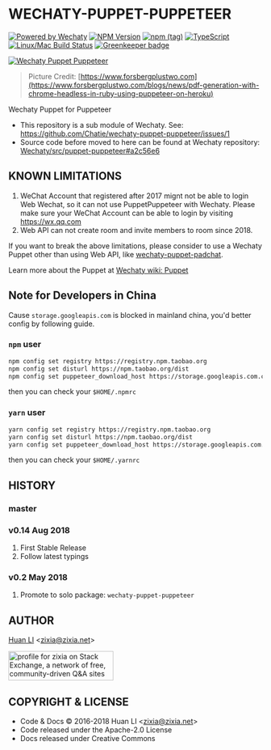 # WECHATY-PUPPET-PUPPETEER

[![Powered by Wechaty](https://img.shields.io/badge/Powered%20By-Wechaty-blue.svg)](https://github.com/chatie/wechaty)
[![NPM Version](https://badge.fury.io/js/wechaty-puppet-puppeteer.svg)](https://badge.fury.io/js/wechaty-puppet-puppeteer)
[![npm (tag)](https://img.shields.io/npm/v/wechaty-puppet-puppeteer/next.svg)](https://www.npmjs.com/package/wechaty-puppet-puppeteer?activeTab=versions)
[![TypeScript](https://img.shields.io/badge/%3C%2F%3E-TypeScript-blue.svg)](https://www.typescriptlang.org/)
[![Linux/Mac Build Status](https://travis-ci.com/Chatie/wechaty-puppet-puppeteer.svg?branch=master)](https://travis-ci.com/Chatie/wechaty-puppet-puppeteer)
[![Greenkeeper badge](https://badges.greenkeeper.io/Chatie/wechaty-puppet-puppeteer.svg)](https://greenkeeper.io/)

[![Wechaty Puppet Puppeteer](https://chatie.io/wechaty-puppet-puppeteer/images/puppeteer-logo.png)](https://github.com/chatie/wechaty-puppet-puppeteer)

> Picture Credit: [https://www.forsbergplustwo.com](https://www.forsbergplustwo.com/blogs/news/pdf-generation-with-chrome-headless-in-ruby-using-puppeteer-on-heroku)

Wechaty Puppet for Puppeteer

* This repository is a sub module of Wechaty. See: <https://github.com/Chatie/wechaty-puppet-puppeteer/issues/1>
* Source code before moved to here can be found at Wechaty repository: [Wechaty/src/puppet-puppeteer#a2c56e6](https://github.com/Chatie/wechaty/tree/a2c56e62642f9004243e3ad8e9c9d0b0dd1a4761/src/puppet-puppeteer)

## KNOWN LIMITATIONS

1. WeChat Account that registered after 2017 mignt not be able to login Web Wechat, so it can not use PuppetPuppeteer with Wechaty. Please make sure your WeChat Account can be able to login by visiting <https://wx.qq.com>
1. Web API can not create room and invite members to room since 2018.

If you want to break the above limitations, please consider to use a Wechaty Puppet other than using Web API, like [wechaty-puppet-padchat](https://github.com/lijiarui/wechaty-puppet-padchat).

Learn more about the Puppet at [Wechaty wiki: Puppet](https://github.com/Chatie/wechaty/wiki/Puppet)

## Note for Developers in China

Cause `storage.googleapis.com` is blocked in mainland china, you'd better config by following guide.

### `npm` user

```bash
npm config set registry https://registry.npm.taobao.org
npm config set disturl https://npm.taobao.org/dist
npm config set puppeteer_download_host https://storage.googleapis.com.cnpmjs.org
```

then you can check your `$HOME/.npmrc`

### `yarn` user

```bash
yarn config set registry https://registry.npm.taobao.org
yarn config set disturl https://npm.taobao.org/dist
yarn config set puppeteer_download_host https://storage.googleapis.com.cnpmjs.org
```

then you can check your `$HOME/.yarnrc`

## HISTORY

### master

### v0.14 Aug 2018

1. First Stable Release
1. Follow latest typings

### v0.2 May 2018

1. Promote to solo package: `wechaty-puppet-puppeteer`

## AUTHOR

[Huan LI](http://linkedin.com/in/zixia) \<zixia@zixia.net\>

<a href="https://stackexchange.com/users/265499">
  <img src="https://stackexchange.com/users/flair/265499.png" width="208" height="58" alt="profile for zixia on Stack Exchange, a network of free, community-driven Q&amp;A sites" title="profile for zixia on Stack Exchange, a network of free, community-driven Q&amp;A sites">
</a>

## COPYRIGHT & LICENSE

* Code & Docs © 2016-2018 Huan LI \<zixia@zixia.net\>
* Code released under the Apache-2.0 License
* Docs released under Creative Commons
